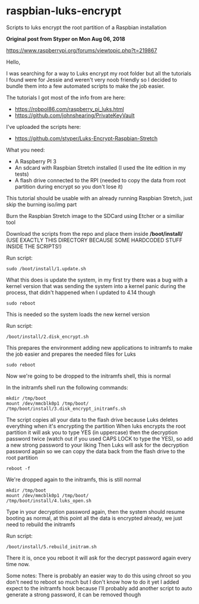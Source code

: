 # raspbian-luks-encrypt
Scripts to luks encrypt the root partition of a Raspbian installation

**Original post from Styper on Mon Aug 06, 2018**

https://www.raspberrypi.org/forums/viewtopic.php?t=219867

Hello,

I was searching for a way to Luks encrypt my root folder but all the tutorials I found were for Jessie and weren't very noob friendly so I decided to bundle them into a few automated scripts to make the job easier.

The tutorials I got most of the info from are here:
- https://robpol86.com/raspberry_pi_luks.html
- https://github.com/johnshearing/PrivateKeyVault

I've uploaded the scripts here:
- https://github.com/styper/Luks-Encrypt-Raspbian-Stretch

What you need:
- A Raspberry PI 3
- An sdcard with Raspbian Stretch installed (I used the lite edition in my tests)
- A flash drive connected to the RPI (needed to copy the data from root partition during encrypt so you don't lose it)

This tutorial should be usable with an already running Raspbian Stretch, just skip the burning iso/img part

Burn the Raspbian Stretch image to the SDCard using Etcher or a similiar tool

Download the scripts from the repo and place them inside **/boot/install/**
(USE EXACTLY THIS DIRECTORY BECAUSE SOME HARDCODED STUFF INSIDE THE SCRIPTS!)

Run script:
````
sudo /boot/install/1.update.sh
````
What this does is update the system, in my first try there was a bug with a kernel version that was sending the system into a kernel panic during the process, that didn't happened when I updated to 4.14 though
````
sudo reboot
````
This is needed so the system loads the new kernel version

Run script:
````
/boot/install/2.disk_encrypt.sh
````
This prepares the environment adding new applications to initramfs to make the job easier and prepares the needed files for Luks
````
sudo reboot
````
Now we're going to be dropped to the initramfs shell, this is normal

In the initramfs shell run the following commands:
````
mkdir /tmp/boot
mount /dev/mmcblk0p1 /tmp/boot/
/tmp/boot/install/3.disk_encrypt_initramfs.sh
````
The script copies all your data to the flash drive because Luks deletes everything when it's encrypting the partition
When luks encrypts the root partition it will ask you to type YES (in uppercase) then the decryption password twice (watch out if you used CAPS LOCK to type the YES), so add a new strong password to your liking
Then Luks will ask for the decryption password again so we can copy the data back from the flash drive to the root partition
````
reboot -f
````
We're dropped again to the initramfs, this is still normal
````
mkdir /tmp/boot
mount /dev/mmcblk0p1 /tmp/boot/
/tmp/boot/install/4.luks_open.sh
````
Type in your decryption password again, then the system should resume booting as normal, at this point all the data is encrypted already, we just need to rebuild the initramfs

Run script:
````
/boot/install/5.rebuild_initram.sh
````
There it is, once you reboot it will ask for the decrypt password again every time now.

Some notes:
There is probably an easier way to do this using chroot so you don't need to reboot so much but I don't know how to do it yet
I added expect to the initramfs hook because I'll probably add another script to auto generate a strong password, it can be removed though

